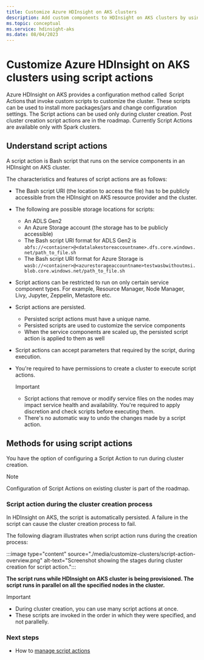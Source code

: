 ```yaml
---
title: Customize Azure HDInsight on AKS clusters
description: Add custom components to HDInsight on AKS clusters by using script actions. Script actions are Bash scripts that can be used to customize the cluster configuration.
ms.topic: conceptual
ms.service: hdinsight-aks
ms.date: 08/04/2023
---
```


# Customize Azure HDInsight on AKS clusters using script actions 

 
Azure HDInsight on AKS provides a configuration method called  Script Actions that invoke custom scripts to customize the cluster. These scripts can be used to install more packages/jars and change configuration settings. The Script actions can be used only during cluster creation. Post cluster creation script actions are in the roadmap. Currently Script Actions are available only with Spark clusters.

## Understand script actions 

A script action is Bash script that runs on the service components in an HDInsight on AKS cluster. 

The characteristics and features of script actions are as follows: 

- The Bash script URI (the location to access the file) has to be publicly accessible from the HDInsight on AKS resource provider and the cluster.
- The following are possible storage locations for scripts:
  - An ADLS Gen2
  - An Azure Storage account (the storage has to be publicly accessible)
  - The Bash script URI format for ADLS Gen2 is `abfs://<container>@<datalakestoreaccountname>.dfs.core.windows.net/path_to_file.sh`
  - The Bash script URI format for Azure Storage is `wasb://<container>@<azurestorageaccountname>testwasbwithoutmsi.blob.core.windows.net/path_to_file.sh`
- Script actions can be restricted to run on only certain service component types. For example, Resource Manager, Node Manager, Livy, Jupyter, Zeppelin, Metastore etc.
- Script actions are persisted.
  - Persisted script actions must have a unique name.
  - Persisted scripts are used to customize the service components
  - When the service components are scaled up, the persisted script action is applied to them as well
- Script actions can accept parameters that required by the script, during execution.
- You're required to have permissions to create a cluster to execute script actions.

  > [!IMPORTANT]
  > * Script actions that remove or modify service files on the nodes may impact service health and availability. You're required to apply discretion and check scripts before executing them.
  > * There's no automatic way to undo the changes made by a script action.  

## Methods for using script actions 

You have the option of configuring a Script Action to run during cluster creation.

> [!NOTE]
> Configuration of Script Actions on existing cluster is part of the roadmap.

### Script action during the cluster creation process 

In HDInsight on AKS, the script is automatically persisted. A failure in the script can cause the cluster creation process to fail. 

The following diagram illustrates when script action runs during the creation process: 

:::image type="content" source="./media/customize-clusters/script-action-overview.png" alt-text="Screenshot showing the stages during cluster creation for script action.":::
 
**The script runs while HDInsight on AKS cluster is being provisioned. The script runs in parallel on all the specified nodes in the cluster.**

> [!IMPORTANT]
> * During cluster creation, you can use many script actions at once.
> * These scripts are invoked in the order in which they were specified, and not parallelly.

### Next steps
* How to [manage script actions](./manage-script-actions.md)

